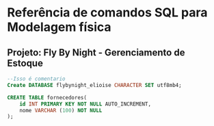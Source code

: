 # Referência de comandos SQL para Modelagem física

## Projeto: Fly By Night - Gerenciamento de Estoque

```sql
--Isso é comentario
Create DATABASE flybynight_elioise CHARACTER SET utf8mb4;
```


```sql
CREATE TABLE fornecedores(
    id INT PRIMARY KEY NOT NULL AUTO_INCREMENT,
    nome VARCHAR (100) NOT NULL
);
```